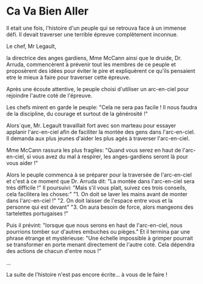 # Ca Va Bien Aller

Il etait une fois, l'histoire d'un peuple qui se retrouva face à un immense défi. Il devait traverser une terrible épreuve complètement inconnue.

Le chef, Mr Legault,

[Mr Legault]: images/legault.png

la directrice des anges gardiens, Mme McCann ainsi que le druide, Dr. Arruda, commencèrent à prévenir tout les membres de ce peuple et proposèrent des idées pour éviter le pire et expliquèrent ce qu'ils pensaient etre le mieux à faire pour traverser cette épreuve.

Après une écoute attentive, le peuple choisi d'utiliser un arc-en-ciel pour rejoindre l'autre coté de l'épreuve.

Les chefs mirent en garde le peuple: "Cela ne sera pas facile ! Il nous faudra de la discipline, du courage et surtout de la générosité !"

Alors`que, Mr. Legault travaillait fort avec son marteau pour essayer applanir l'arc-en-ciel afin de faciliter la montée des gens dans l'arc-en-ciel. Il demanda aux plus jeunes d'aider les plus agés à traverser l'arc-en-ciel.

Mme McCann rassura les plus fragiles: "Quand vous serez en haut de l'arc-en-ciel, si vous avez du mal à respirer, les anges-gardiens seront là pour vous aider !"

Alors le peuple commenca à se préparer pour la traversée de l'arc-en-ciel et c'est à ce moment que Dr. Arruda dit:
"La montée dans l'arc-en-ciel sera très difficile !"
Il poursuivi: "Mais s'il vous plait, suivez ces trois conseils, cela facilitera les choses:"
"1. On doit se laver les mains avant de monter dans l'arc-en-ciel !"
"2. On doit laisser de l'espace entre vous et la personne qui est devant"
"3. On aura besoin de force, alors mangeons des tartelettes portugaises !"


Puis il prévint: "lorsque que nous serons en haut de l'arc-en-ciel, nous pourrions tomber sur d'autres embuches ou pièges."
Et il termina par une phrase étrange et mystèrieuse:
"Une échelle impossible à grimper pourrait se transformer en porte menant directement de l'autre coté. Cela dépendra des actions de chacun d'entre nous !"

...

La suite de l'histoire n'est pas encore écrite... à vous de le faire !

